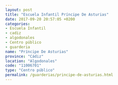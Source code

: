 ```yaml
---
layout: post
title: "Escuela Infantil Príncipe De Asturias"
date: 2017-09-20 20:57:05 +0200
categories:
- Escuela Infantil
- cadiz
- algodonales
- Centro público
- guarderia
name: "Príncipe De Asturias"
province: "Cádiz"
location: "Algodonales"
code: "11006701"
type: "Centro público"
permalink: /guarderias/principe-de-asturias.html
---
```

